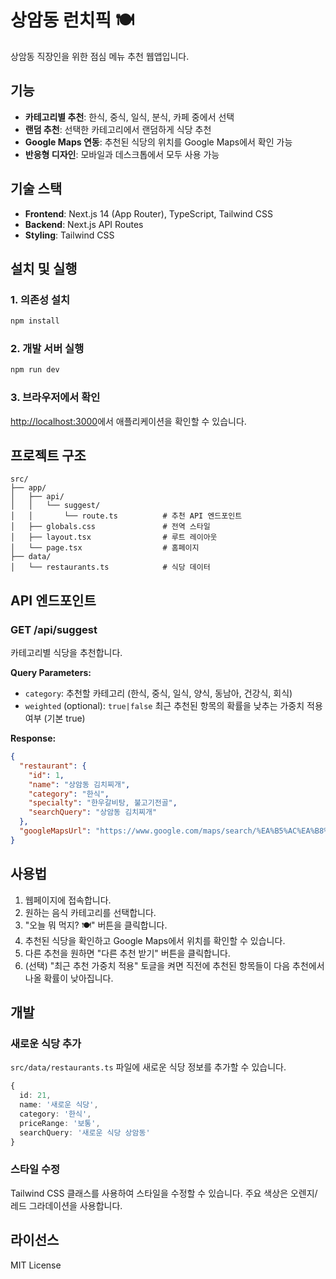 # 상암동 런치픽 🍽️

상암동 직장인을 위한 점심 메뉴 추천 웹앱입니다.

## 기능

- **카테고리별 추천**: 한식, 중식, 일식, 분식, 카페 중에서 선택
- **랜덤 추천**: 선택한 카테고리에서 랜덤하게 식당 추천
- **Google Maps 연동**: 추천된 식당의 위치를 Google Maps에서 확인 가능
- **반응형 디자인**: 모바일과 데스크톱에서 모두 사용 가능

## 기술 스택

- **Frontend**: Next.js 14 (App Router), TypeScript, Tailwind CSS
- **Backend**: Next.js API Routes
- **Styling**: Tailwind CSS

## 설치 및 실행

### 1. 의존성 설치

```bash
npm install
```

### 2. 개발 서버 실행

```bash
npm run dev
```

### 3. 브라우저에서 확인

[http://localhost:3000](http://localhost:3000)에서 애플리케이션을 확인할 수 있습니다.

## 프로젝트 구조

```
src/
├── app/
│   ├── api/
│   │   └── suggest/
│   │       └── route.ts          # 추천 API 엔드포인트
│   ├── globals.css               # 전역 스타일
│   ├── layout.tsx                # 루트 레이아웃
│   └── page.tsx                  # 홈페이지
├── data/
│   └── restaurants.ts            # 식당 데이터
```

## API 엔드포인트

### GET /api/suggest

카테고리별 식당을 추천합니다.

**Query Parameters:**
- `category`: 추천할 카테고리 (한식, 중식, 일식, 양식, 동남아, 건강식, 회식)
- `weighted` (optional): `true|false` 최근 추천된 항목의 확률을 낮추는 가중치 적용 여부 (기본 true)

**Response:**
```json
{
  "restaurant": {
    "id": 1,
    "name": "상암동 김치찌개",
    "category": "한식",
    "specialty": "한우갈비탕, 불고기전골",
    "searchQuery": "상암동 김치찌개"
  },
  "googleMapsUrl": "https://www.google.com/maps/search/%EA%B5%AC%EA%B8%80%20%EA%B2%80%EC%83%89%20%EC%BF%BC%EB%A6%AC"
}
```

## 사용법

1. 웹페이지에 접속합니다.
2. 원하는 음식 카테고리를 선택합니다.
3. "오늘 뭐 먹지? 🍽️" 버튼을 클릭합니다.
4. 추천된 식당을 확인하고 Google Maps에서 위치를 확인할 수 있습니다.
5. 다른 추천을 원하면 "다른 추천 받기" 버튼을 클릭합니다.
6. (선택) "최근 추천 가중치 적용" 토글을 켜면 직전에 추천된 항목들이 다음 추천에서 나올 확률이 낮아집니다.

## 개발

### 새로운 식당 추가

`src/data/restaurants.ts` 파일에 새로운 식당 정보를 추가할 수 있습니다.

```typescript
{
  id: 21,
  name: '새로운 식당',
  category: '한식',
  priceRange: '보통',
  searchQuery: '새로운 식당 상암동'
}
```

### 스타일 수정

Tailwind CSS 클래스를 사용하여 스타일을 수정할 수 있습니다. 주요 색상은 오렌지/레드 그라데이션을 사용합니다.

## 라이선스

MIT License